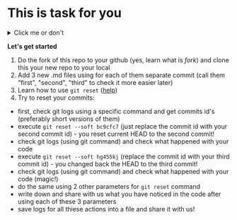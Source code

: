 # This is task for you


<details>
  <summary>Click me or don't</summary><br/>
  do you like this markdown feature? :) <br/>
  ok, but let's proceed with the tasks
</details>

**Let's get started**

1. Do the fork of this repo to your github (yes, learn what is *fork*) and clone this your new repo to your local
2. Add 3 new .md files using for each of them separate commit (call them "first", "second", "third" to check it more easier later)
3. Learn how to use `git reset` ([help](https://git-scm.com/book/ru/v2/%D0%98%D0%BD%D1%81%D1%82%D1%80%D1%83%D0%BC%D0%B5%D0%BD%D1%82%D1%8B-Git-%D0%A0%D0%B0%D1%81%D0%BA%D1%80%D1%8B%D1%82%D0%B8%D0%B5-%D1%82%D0%B0%D0%B9%D0%BD-reset))
4. Try to reset your commits:
- first, check git logs using a specific command and get commits id's (preferably short versions of them)
- execute `git reset --soft bc9cfc7` (just replace the commit id with your second commit id) - you reset current HEAD to the second commit!
- check git logs (using git command) and check what happened with your code
- execute `git reset --soft hg455kj` (replace the commit id with your third commit id) - you changed back the HEAD to the third commit!
- check git logs (using git command) and check what happened with your code (magic!)
- do the same using 2 other parameters for `git reset` command
- write down and share with us what you have noticed in the code after using each of these 3 parameters
- save logs for all thiese actions into a file and share it with us!
